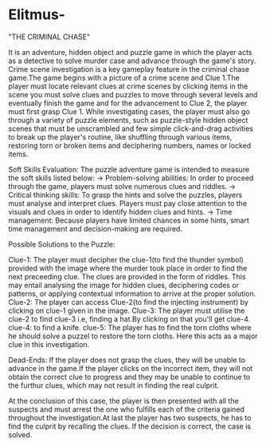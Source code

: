 # Elitmus-
"THE CRIMINAL CHASE"

It is an adventure, hidden object and puzzle game in which the player acts as a detective to solve murder case and advance through the game's story. Crime scene investigation is a key gameplay feature in the criminal chase game.The game begins with a picture of a crime scene and Clue 1.The player must locate relevant clues at crime scenes by clicking items in the scene you must solve clues and puzzles to move through several levels and eventually finish the game and for the advancement to Clue 2, the player must first grasp Clue 1. While investigating cases, the player must also go through a variety of puzzle elements, such as puzzle-style hidden object scenes that must be unscrambled and few simple click-and-drag activities to break up the player's routine, like shuffling through various items, restoring torn or broken items and deciphering numbers, names or locked items.

Soft Skills Evaluation: The puzzle adventure game is intended to measure the soft skills listed below: 
-> Problem-solving abilities: In order to proceed through the game, players must solve numerous clues and riddles.
-> Critical thinking skills: To grasp the hints and solve the puzzles, players must analyse and interpret clues. Players must pay close attention to the visuals and clues in order to identify hidden clues and hints. 
-> Time management: Because players have limited chances in some hints, smart time management and decision-making are required.

Possible Solutions to the Puzzle:

Clue-1: The player must decipher the clue-1(to find the thunder symbol) provided with the image where the murder took place in order to find the next preceeding clue. The clues are provided in the form of riddles. This may entail analysing the image for hidden clues, deciphering codes or patterns, or applying contextual information to arrive at the proper solution. 
Clue-2: The player can access Clue-2(to find the injecting instrument) by clicking on clue-1 given in the image.
Clue-3: The player must utilise the clue-2 to find clue-3 i.e, finding a hat.By clicking on that you'll get clue-4.
clue-4: to find a knife.
clue-5: The player has to find the torn cloths where he should solve a puzzel to restore the torn cloths. Here this acts as a major clue in this investigation.

Dead-Ends: If the player does not grasp the clues, they will be unable to advance in the game.If the player clicks on the incorrect item, they will not obtain the correct clue to progress and they may be unable to continue to the furthur clues, which may not result in finding the real culprit.

At the conclusion of this case, the player is then presented with all the suspects and must arrest the one who fulfills each of the criteria gained throughout the investigation.At last the player has two suspects, he has to find the culprit by recalling the clues. If the decision is correct, the case is solved.

